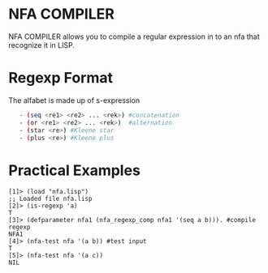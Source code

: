 # NFA COMPILER

NFA COMPILER allows you to compile a regular expression in to an nfa that recognize it in LISP.

# Regexp Format
The alfabet is made up of s-expression

 ```sh   
    - (seq <re1> <re2> ... <rek>) #concatenation
    - (or <re1> <re2> ... <rek>)  #alternation
    - (star <re>) #Kleene star
    - (plus <re>) #Kleene plus
```

# Practical Examples
```
[1]> (load "nfa.lisp")
;; Loaded file nfa.lisp
[2]> (is-regexp 'a)
T
[3]> (defparameter nfa1 (nfa_regexp_comp nfa1 '(seq a b))). #compile regexp
NFA1
[4]> (nfa-test nfa '(a b)) #test input
T
[5]> (nfa-test nfa '(a c))
NIL
```
